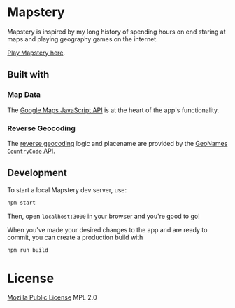# Mapstery

Mapstery is inspired by my long history of spending hours on end staring at maps and playing geography games on the internet.

[Play Mapstery here].

## Built with

### Map Data

The [Google Maps JavaScript API] is at the heart of the app's functionality.

### Reverse Geocoding

The [reverse geocoding] logic and placename are provided by the [GeoNames `CountryCode` API].

## Development

To start a local Mapstery dev server, use:

```bash
npm start
```

Then, open `localhost:3000` in your browser and you're good to go!

When you've made your desired changes to the app and are ready to commit,
you can create a production build with

```bash
npm run build
```

# License

[Mozilla Public License] MPL 2.0

[geonames `countrycode` api]: https://www.geonames.org/export/web-services.html#countrycode
[google maps javascript api]: https://developers.google.com/maps/documentation/javascript/
[mozilla public license]: https://www.mozilla.org/en-US/MPL/2.0/
[play mapstery here]: https://mapstery.world
[reverse geocoding]: https://en.wikipedia.org/wiki/Reverse_geocoding
